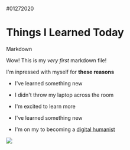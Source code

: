 #01272020

# Things I Learned Today

 Markdown

Wow! This is my *very first* markdown file!

I'm inpressed with myself for **these reasons**

- I've learned something new
- I didn't throw my laptop across the room
- I'm excited to learn more

- I've learned something new
- I'm on my to becoming a [digital humanist](https://en.wikipedia.org/wiki/Digital_humanities)


![](images/Pride_and_Prejudice_in_Voyant_Tools.png)


